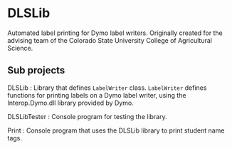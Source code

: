 # DLSLib
  Automated label printing for Dymo label writers.
  Originally created for the advising team of the Colorado State University College of Agricultural Science.
## Sub projects
DLSLib :
  Library that defines `LabelWriter` class. 
  `LabelWriter` defines functions for printing labels on a Dymo label writer, using the Interop.Dymo.dll library provided by Dymo.

DLSLibTester :
  Console program for testing the library.
  
Print :
  Console program that uses the DLSLib library to print student name tags.
